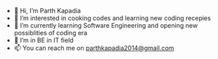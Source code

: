 - 👋 Hi, I’m Parth Kapadia
- 👀 I’m interested in cooking codes and learning new coding recepies
- 🌱 I’m currently learning Software Engineering and opening new possiblities of coding era
- 💞️ I’m in BE in IT field 
- 📫 You can reach me on parthkapadia2014@gmail.com

<!---
Parth1021/Parth1021 is a ✨ special ✨ repository because its `README.md` (this file) appears on your GitHub profile.
You can click the Preview link to take a look at your changes.
--->

